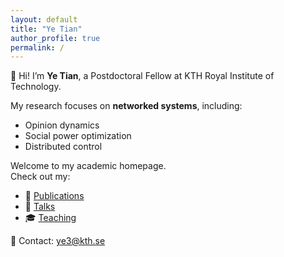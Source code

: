 ```yaml
---
layout: default
title: "Ye Tian"
author_profile: true
permalink: /
---
```


👋 Hi! I’m **Ye Tian**, a Postdoctoral Fellow at KTH Royal Institute of Technology.

My research focuses on **networked systems**, including:
- Opinion dynamics
- Social power optimization
- Distributed control

Welcome to my academic homepage.  
Check out my:
- 📄 [Publications](/publications/)
- 🎤 [Talks](/talks/)
- 🎓 [Teaching](/teaching/)

📧 Contact: [ye3@kth.se](mailto:ye3@kth.se)
